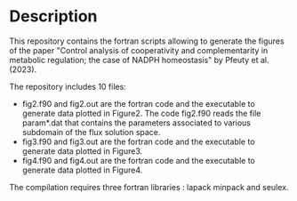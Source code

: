 # Description
This repository contains the fortran scripts allowing to generate the figures of the paper "Control analysis of cooperativity and complementarity in metabolic regulation; the case of NADPH homeostasis" by Pfeuty et al. (2023).

The repository includes 10 files:
- fig2.f90 and fig2.out are the fortran code and the executable to generate data plotted in Figure2. The code fig2.f90 reads the file param*.dat that contains the parameters associated to various subdomain of the flux solution space.
- fig3.f90 and fig3.out are the fortran code and the executable to generate data plotted in Figure3.
- fig4.f90 and fig4.out are the fortran code and the executable to generate data plotted in Figure4.

The compilation requires three fortran libraries : lapack minpack and seulex.
